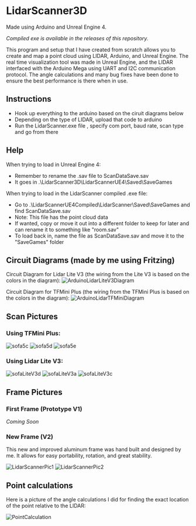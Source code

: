 # LidarScanner3D
Made using Arduino and Unreal Engine 4.

*Compiled exe is available in the releases of this repository.*

This program and setup that I have created from scratch allows you to create and map a point cloud using LIDAR, Arduino, and Unreal Engine. The real time visualization tool was made in Unreal Engine, and the LIDAR interfaced with the Arduino Mega using UART and I2C communication protocol. The angle calculations and many bug fixes have been done to ensure the best performance is there when in use.

## Instructions
- Hook up everything to the arduino based on the ciruit diagrams below
- Depending on the type of LIDAR, upload that code to arduino
- Run the LidarScanner.exe file , specify com port, baud rate, scan type and go from there

## Help
When trying to load in Unreal Engine 4:
- Remember to rename the .sav file to ScanDataSave.sav
- It goes in .\LidarScanner3D\LidarScannerUE4\Saved\SaveGames

When trying to load in the LidarScanner compiled .exe file:
- Go to .\LidarScannerUE4Compiled\LidarScanner\Saved\SaveGames and find ScanDataSave.sav
- Note: This file has the point cloud data
- If wanted, copy or move it out into a different folder to keep for later and can rename it to something like "room.sav"
- To load back in, name the file as ScanDataSave.sav and move it to the "SaveGames" folder

## Circuit Diagrams (made by me using Fritzing)
Circuit Diagram for Lidar Lite V3 (the wiring from the Lite V3 is based on the colors in the diagram):
![ArduinoLidarLiteV3Diagram](./Pics/ArduinoLidarLiteV3Diagram.png)

Circuit Diagram for TFMini Plus (the wiring from the TFMini Plus is based on the colors in the diagram):
![ArduinoLidarTFMiniDiagram](./Pics/ArduinoLidarTFMiniDiagram.png)

## Scan Pictures
### Using TFMini Plus:
![sofa5c](./SavedScans/Screenshots/sofa5c.png)
![sofa5d](./SavedScans/Screenshots/sofa5d.png)
![sofa5e](./SavedScans/Screenshots/sofa5e.png)

### Using Lidar Lite V3:
![sofaLiteV3d](./SavedScans/Screenshots/sofaLiteV3d.png)
![sofaLiteV3a](./SavedScans/Screenshots/sofaLiteV3a.png)
![sofaLiteV3c](./SavedScans/Screenshots/sofaLiteV3c.png)

## Frame Pictures
### First Frame (Prototype V1)
*Coming Soon*

### New Frame (V2)
This new and improved aluminum frame was hand built and designed by me. It allows for easy portability, rotation, and great stability.

![LidarScannerPic1](./Pics/LidarScannerPic1.jpg)
![LidarScannerPic2](./Pics/LidarScannerPic2.jpg)

## Point calculations
Here is a picture of the angle calculations I did for finding the exact location of the point relative to the LIDAR:

![PointCalculation](./Pics/PointCalculation.jpg)

